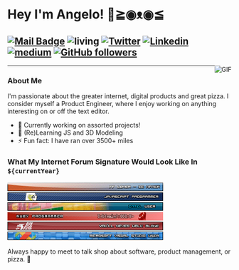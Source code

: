 # Hey I'm Angelo! 👋≧◉ᴥ◉≦
[![Mail Badge](https://img.shields.io/badge/-asara019@fiu.edu-c14438?style=flat-square&logo=Gmail&logoColor=white&link=mailto:asara019@fiu.edu)](mailto:asara019@fiu.edu)
![living](https://img.shields.io/badge/living-USA-3c9)
[![Twitter](https://img.shields.io/badge/-Twitter-222222?style=flat-square&logo=twitter&logoColor=white&link=https://twitter.com/ndneighbor)](https://twitter.com/ndneighbor)
[![Linkedin](https://img.shields.io/badge/-LinkedIn-222222?style=flat-square&logo=Linkedin&logoColor=white&link=https://www.linkedin.com/in/angelo-saraceno/)](https://www.linkedin.com/in/angelo-saraceno/)
[![medium](https://aleen42.github.io/badges/src/medium.svg)](https://medium.com/@ndneighbor)
[![GitHub followers](https://img.shields.io/github/followers/ndneighbor.svg?style=social&label=Follow&maxAge=2592000)](https://github.com/ndneighbor?tab=followers)
---
<img align="right" alt="GIF" src="https://raw.githubusercontent.com/haoruilee/haoruilee/master/pic/pusheencode.gif" />


---

### About Me
I'm passionate about the greater internet, digital products and great pizza. I consider myself a Product Engineer, where I enjoy working on anything interesting on or off the text editor. 
- 🔭 Currently working on assorted projects!
- 🌱 (Re)Learning JS and 3D Modeling
- ⚡ Fun fact: I have ran over 3500+ miles

### What My Internet Forum Signature Would Look Like In `${currentYear}`
<img src="https://raw.githubusercontent.com/ndneighbor/ndneighbor/master/assets/23425.gif" alt="Free userbars" border="0"></a>
<img src="https://raw.githubusercontent.com/ndneighbor/ndneighbor/master/assets/27224.png" alt="Free userbars" border="0"></a>
<img src="https://raw.githubusercontent.com/ndneighbor/ndneighbor/master/assets/41706.gif" alt="Free userbars" border="0"></a>
<img src="https://raw.githubusercontent.com/ndneighbor/ndneighbor/master/assets/43407.jpg" alt="Free userbars" border="0"></a>
<img src="https://raw.githubusercontent.com/ndneighbor/ndneighbor/master/assets/52967.png" alt="Free userbars" border="0"></a>
<img src="https://raw.githubusercontent.com/ndneighbor/ndneighbor/master/assets/9630.png" alt="Free userbars" border="0"></a>

Always happy to meet to talk shop about software, product management, or pizza. 🍕


